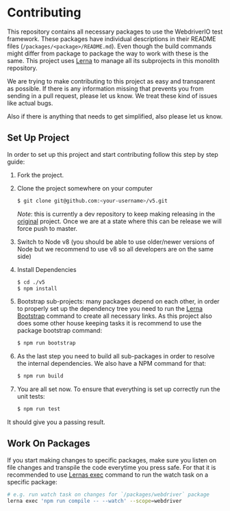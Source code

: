 # Contributing

This repository contains all necessary packages to use the WebdriverIO test framework. These packages have individual descriptions in their README files (`/packages/<package>/README.md`). Even though the build commands might differ from package to package the way to work with these is the same. This project uses [Lerna](https://lernajs.io/) to manage all its subprojects in this monolith repository.

We are trying to make contributing to this project as easy and transparent as possible. If there is any information missing that prevents you from sending in a pull request, please let us know. We treat these kind of issues like actual bugs.

Also if there is anything that needs to get simplified, also please let us know.

## Set Up Project

In order to set up this project and start contributing follow this step by step guide:

1. Fork the project.
2. Clone the project somewhere on your computer

    ```sh
    $ git clone git@github.com:<your-username>/v5.git
    ```

    _Note_: this is currently a dev repository to keep making releasing in the [original](https://github.com/webdriverio/webdriverio) project. Once we are at a state where this can be release we will force push to master.

3. Switch to Node v8 (you should be able to use older/newer versions of Node but we recommend to use v8 so all developers are on the same side)
4. Install Dependencies

    ```sh
    $ cd ./v5
    $ npm install
    ```

5. Bootstrap sub-projects: many packages depend on each other, in order to properly set up the dependency tree you need to run the [Lerna Bootstrap](https://github.com/lerna/lerna#bootstrap) command to create all necessary links. As this project also does some other house keeping tasks it is recommend to use the package bootstrap command:

    ```sh
    $ npm run bootstrap
    ```

6. As the last step you need to build all sub-packages in order to resolve the internal dependencies. We also have a NPM command for that:

    ```sh
    $ npm run build
    ```

6. You are all set now. To ensure that everything is set up correctly run the unit tests:

    ```sh
    $ npm run test
    ```

It should give you a passing result.

## Work On Packages

If you start making changes to specific packages, make sure you listen on file changes and transpile the code everytime you press safe. For that it is recommended to use [Lernas exec](https://github.com/lerna/lerna#exec) command to run the watch task on a specific package:

```sh
# e.g. run watch task on changes for `/packages/webdriver` package
lerna exec 'npm run compile -- --watch' --scope=webdriver
```
